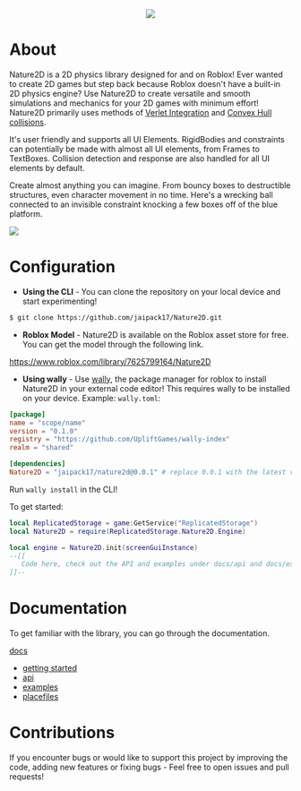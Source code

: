 <div align="center">
    <img src="https://github.com/jaipack17/Nature2D/blob/master/Nature2D_LOGO.png?raw=true" />
</div>

# About

Nature2D is a 2D physics library designed for and on Roblox! Ever wanted to create 2D games but step back because Roblox doesn't have a built-in 2D physics engine? Use Nature2D to create versatile and smooth simulations and mechanics for your 2D games with minimum effort! Nature2D primarily uses methods of [Verlet Integration](https://en.wikipedia.org/wiki/Verlet_integration) and [Convex Hull collisions](https://en.wikipedia.org/wiki/Hyperplane_separation_theorem).

It's user friendly and supports all UI Elements. RigidBodies and constraints can potentially be made with almost all UI elements, from Frames to TextBoxes. Collision detection and response are also handled for all UI elements by default.

Create almost anything you can imagine. From bouncy boxes to destructible structures, even character movement in no time. Here's a wrecking ball connected to an invisible constraint knocking a few boxes off of the blue platform.

<img src="https://github.com/jaipack17/Nature2D/blob/master/wrecking%20ball%20example.gif?raw=true" />

# Configuration

* **Using the CLI** - You can clone the repository on your local device and start experimenting!
```bash
$ git clone https://github.com/jaipack17/Nature2D.git
```
* **Roblox Model** - Nature2D is available on the Roblox asset store for free. You can get the model through the following link.<br/>

https://www.roblox.com/library/7625799164/Nature2D

* **Using wally** - Use [wally](https://github.com/UpliftGames/wally), the package manager for roblox to install Nature2D in your external code editor! This requires wally to be installed on your device.
Example: `wally.toml`:
```toml
[package]
name = "scope/name"
version = "0.1.0"
registry = "https://github.com/UpliftGames/wally-index"
realm = "shared"

[dependencies]
Nature2D = "jaipack17/nature2d@0.0.1" # replace 0.0.1 with the latest version of Nature2D!
```
Run `wally install` in the CLI!


To get started:
```lua
local ReplicatedStorage = game:GetService("ReplicatedStorage")
local Nature2D = require(ReplicatedStorage.Nature2D.Engine)

local engine = Nature2D.init(screenGuiInstance)
--[[
   Code here, check out the API and examples under docs/api and docs/examples!
]]--
```

# Documentation 

To get familiar with the library, you can go through the documentation.

[docs](https://github.com/jaipack17/Nature2D/tree/master/docs)<br/>
  * [getting started](https://github.com/jaipack17/Nature2D/blob/master/docs/README.md)<br/>
  * [api](https://github.com/jaipack17/Nature2D/tree/master/docs/api)<br/>
  * [examples](https://github.com/jaipack17/Nature2D/tree/master/docs/examples)<br/>
  * [placefiles](https://github.com/jaipack17/Nature2D/tree/master/docs/placefiles)<br/>

# Contributions

If you encounter bugs or would like to support this project by improving the code, adding new features or fixing bugs - Feel free to open issues and pull requests!
